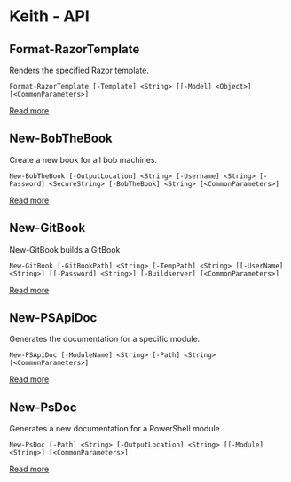 # Keith - API

##  Format-RazorTemplate
Renders the specified Razor template.    
    
    Format-RazorTemplate [-Template] <String> [[-Model] <Object>] [<CommonParameters>]


 [Read more](Format-RazorTemplate.md)
##  New-BobTheBook
Create a new book for all bob machines.    
    
    New-BobTheBook [-OutputLocation] <String> [-Username] <String> [-Password] <SecureString> [-BobTheBook] <String> [<CommonParameters>]


 [Read more](New-BobTheBook.md)
##  New-GitBook
New-GitBook builds a GitBook    
    
    New-GitBook [-GitBookPath] <String> [-TempPath] <String> [[-UserName] <String>] [[-Password] <String>] [-Buildserver] [<CommonParameters>]


 [Read more](New-GitBook.md)
##  New-PSApiDoc
Generates the documentation for a specific module.    
    
    New-PSApiDoc [-ModuleName] <String> [-Path] <String> [<CommonParameters>]


 [Read more](New-PSApiDoc.md)
##  New-PsDoc
Generates a new documentation for a PowerShell module.    
    
    New-PsDoc [-Path] <String> [-OutputLocation] <String> [[-Module] <String>] [<CommonParameters>]


 [Read more](New-PsDoc.md)

